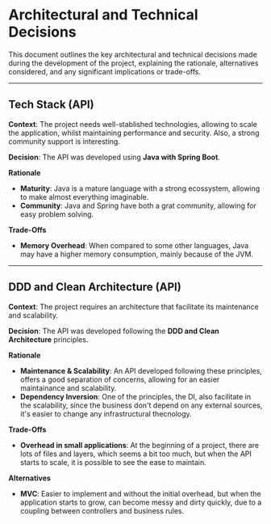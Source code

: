# Architectural and Technical Decisions

This document outlines the key architectural and technical decisions made during the development of the project, explaining the rationale, alternatives considered, and any significant implications or trade-offs.

---

## Tech Stack (API)
**Context**: The project needs well-stablished technologies, allowing to scale the application, whilst maintaining performance and security. Also, a strong community support is interesting.

**Decision**: The API was developed using **Java with Spring Boot**.

**Rationale**
- **Maturity**: Java is a mature language with a strong ecossystem, allowing to make almost everything imaginable.
- **Community**: Java and Spring have both a grat community, allowing for easy problem solving.

**Trade-Offs**
- **Memory Overhead**: When compared to some other languages, Java may have a higher memory consumption, mainly because of the JVM.

---

## DDD and Clean Architecture (API)
**Context**: The project requires an architecture that facilitate its maintenance and scalability.

**Decision**: The API was developed following the **DDD and Clean Architecture** principles.

**Rationale**
- **Maintenance & Scalability**: An API developed following these principles, offers a good separation of concerns, allowing for an easier maintainance and scalability.
- **Dependency Inversion**: One of the principles, the DI, also facilitate in the scalability, since the business don't depend on any external sources, it's easier to change any infrastructural thecnology.

**Trade-Offs**
- **Overhead in small applications**: At the beginning of a project, there are lots of files and layers, which seems a bit too much, but when the API starts to scale, it is possible to see the ease to maintain.

**Alternatives**
- **MVC**: Easier to implement and without the initial overhead, but when the application starts to grow, can become messy and dirty quickly, due to a coupling between controllers and business rules.

